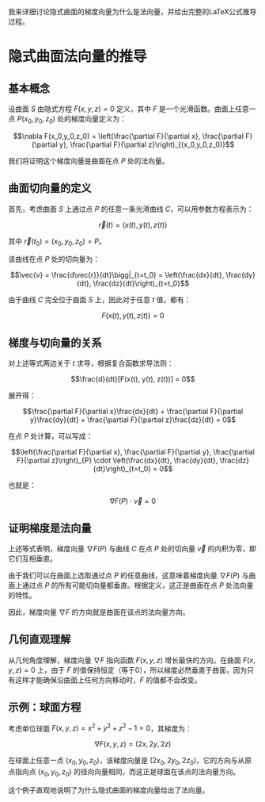  我来详细讨论隐式曲面的梯度向量为什么是法向量，并给出完整的LaTeX公式推导过程。

# 隐式曲面法向量的推导

## 基本概念

设曲面 $S$ 由隐式方程 $F(x,y,z)=0$ 定义，其中 $F$ 是一个光滑函数。曲面上任意一点 $P(x_0,y_0,z_0)$ 处的梯度向量定义为：

$$\nabla F(x_0,y_0,z_0) = \left(\frac{\partial F}{\partial x}, \frac{\partial F}{\partial y}, \frac{\partial F}{\partial z}\right)_{(x_0,y_0,z_0)}$$

我们将证明这个梯度向量是曲面在点 $P$ 处的法向量。

## 曲面切向量的定义

首先，考虑曲面 $S$ 上通过点 $P$ 的任意一条光滑曲线 $C$，可以用参数方程表示为：

$$\vec{r}(t) = (x(t), y(t), z(t))$$

其中 $\vec{r}(t_0) = (x_0, y_0, z_0) = P$。

该曲线在点 $P$ 处的切向量为：

$$\vec{v} = \frac{d\vec{r}}{dt}\bigg|_{t=t_0} = \left(\frac{dx}{dt}, \frac{dy}{dt}, \frac{dz}{dt}\right)_{t=t_0}$$

由于曲线 $C$ 完全位于曲面 $S$ 上，因此对于任意 $t$ 值，都有：

$$F(x(t), y(t), z(t)) = 0$$

## 梯度与切向量的关系

对上述等式两边关于 $t$ 求导，根据复合函数求导法则：

$$\frac{d}{dt}[F(x(t), y(t), z(t))] = 0$$

展开得：

$$\frac{\partial F}{\partial x}\frac{dx}{dt} + \frac{\partial F}{\partial y}\frac{dy}{dt} + \frac{\partial F}{\partial z}\frac{dz}{dt} = 0$$

在点 $P$ 处计算，可以写成：

$$\left(\frac{\partial F}{\partial x}, \frac{\partial F}{\partial y}, \frac{\partial F}{\partial z}\right)_{P} \cdot \left(\frac{dx}{dt}, \frac{dy}{dt}, \frac{dz}{dt}\right)_{t=t_0} = 0$$

也就是：

$$\nabla F(P) \cdot \vec{v} = 0$$

## 证明梯度是法向量

上述等式表明，梯度向量 $\nabla F(P)$ 与曲线 $C$ 在点 $P$ 处的切向量 $\vec{v}$ 的内积为零，即它们互相垂直。

由于我们可以在曲面上选取通过点 $P$ 的任意曲线，这意味着梯度向量 $\nabla F(P)$ 与曲面上通过点 $P$ 的所有可能切向量都垂直。根据定义，这正是曲面在点 $P$ 处法向量的特性。

因此，梯度向量 $\nabla F$ 的方向就是曲面在该点的法向量方向。

## 几何直观理解

从几何角度理解，梯度向量 $\nabla F$ 指向函数 $F(x,y,z)$ 增长最快的方向。在曲面 $F(x,y,z)=0$ 上，由于 $F$ 的值保持恒定（等于0），所以梯度必然垂直于曲面，因为只有这样才能确保沿曲面上任何方向移动时，$F$ 的值都不会改变。

## 示例：球面方程

考虑单位球面 $F(x,y,z) = x^2 + y^2 + z^2 - 1 = 0$，其梯度为：

$$\nabla F(x,y,z) = (2x, 2y, 2z)$$

在球面上任意一点 $(x_0, y_0, z_0)$，该梯度向量是 $(2x_0, 2y_0, 2z_0)$，它的方向与从原点指向点 $(x_0, y_0, z_0)$ 的径向向量相同，而这正是球面在该点的法向量方向。

这个例子直观地说明了为什么隐式曲面的梯度向量给出了法向量。